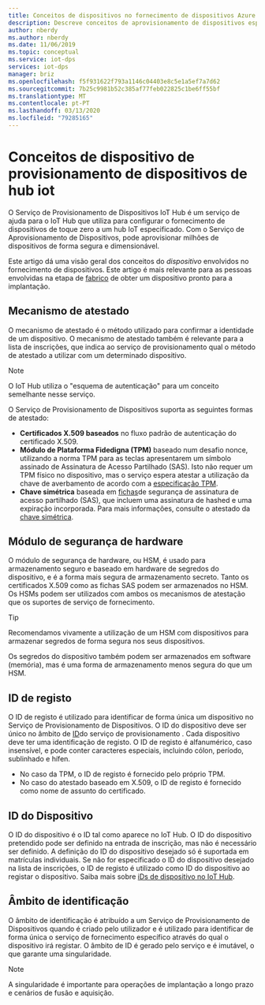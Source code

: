 ```yaml
---
title: Conceitos de dispositivos no fornecimento de dispositivos Azure / Microsoft Docs
description: Descreve conceitos de aprovisionamento de dispositivos específicos de dispositivos com serviço de provisionamento de dispositivos (DPS) e Hub IoT
author: nberdy
ms.author: nberdy
ms.date: 11/06/2019
ms.topic: conceptual
ms.service: iot-dps
services: iot-dps
manager: briz
ms.openlocfilehash: f5f931622f793a1146c04403e8c5e1a5ef7a7d62
ms.sourcegitcommit: 7b25c9981b52c385af77feb022825c1be6ff55bf
ms.translationtype: MT
ms.contentlocale: pt-PT
ms.lasthandoff: 03/13/2020
ms.locfileid: "79285165"
---
```

# <a name="iot-hub-device-provisioning-service-device-concepts"></a>Conceitos de dispositivo de provisionamento de dispositivos de hub iot

O Serviço de Provisionamento de Dispositivos IoT Hub é um serviço de ajuda para o IoT Hub que utiliza para configurar o fornecimento de dispositivos de toque zero a um hub IoT especificado. Com o Serviço de Aprovisionamento de Dispositivos, pode aprovisionar milhões de dispositivos de forma segura e dimensionável.

Este artigo dá uma visão geral dos conceitos do *dispositivo* envolvidos no fornecimento de dispositivos. Este artigo é mais relevante para as pessoas envolvidas na etapa de [fabrico](about-iot-dps.md#manufacturing-step) de obter um dispositivo pronto para a implantação.

## <a name="attestation-mechanism"></a>Mecanismo de atestado

O mecanismo de atestado é o método utilizado para confirmar a identidade de um dispositivo. O mecanismo de atestado também é relevante para a lista de inscrições, que indica ao serviço de provisionamento qual o método de atestado a utilizar com um determinado dispositivo.

> [!NOTE]
> O IoT Hub utiliza o "esquema de autenticação" para um conceito semelhante nesse serviço.

O Serviço de Provisionamento de Dispositivos suporta as seguintes formas de atestado:
* **Certificados X.509 baseados** no fluxo padrão de autenticação do certificado X.509.
* **Módulo de Plataforma Fidedigna (TPM)** baseado num desafio nonce, utilizando a norma TPM para as teclas apresentarem um símbolo assinado de Assinatura de Acesso Partilhado (SAS). Isto não requer um TPM físico no dispositivo, mas o serviço espera atestar a utilização da chave de averbamento de acordo com a [especificação TPM](https://trustedcomputinggroup.org/work-groups/trusted-platform-module/).
* **Chave simétrica** baseada em [fichas](../iot-hub/iot-hub-devguide-security.md#security-tokens)de segurança de assinatura de acesso partilhado (SAS), que incluem uma assinatura de hashed e uma expiração incorporada. Para mais informações, consulte o atestado da [chave simétrica](concepts-symmetric-key-attestation.md).

## <a name="hardware-security-module"></a>Módulo de segurança de hardware

O módulo de segurança de hardware, ou HSM, é usado para armazenamento seguro e baseado em hardware de segredos do dispositivo, e é a forma mais segura de armazenamento secreto. Tanto os certificados X.509 como as fichas SAS podem ser armazenados no HSM. Os HSMs podem ser utilizados com ambos os mecanismos de atestação que os suportes de serviço de fornecimento.

> [!TIP]
> Recomendamos vivamente a utilização de um HSM com dispositivos para armazenar segredos de forma segura nos seus dispositivos.

Os segredos do dispositivo também podem ser armazenados em software (memória), mas é uma forma de armazenamento menos segura do que um HSM.

## <a name="registration-id"></a>ID de registo

O ID de registo é utilizado para identificar de forma única um dispositivo no Serviço de Provisionamento de Dispositivos. O ID do dispositivo deve ser único no âmbito de [ID](#id-scope)do serviço de provisionamento . Cada dispositivo deve ter uma identificação de registo. O ID de registo é alfanumérico, caso insensível, e pode conter caracteres especiais, incluindo cólon, período, sublinhado e hífen.

* No caso da TPM, o ID de registo é fornecido pelo próprio TPM.
* No caso do atestado baseado em X.509, o ID de registo é fornecido como nome de assunto do certificado.

## <a name="device-id"></a>ID do Dispositivo

O ID do dispositivo é o ID tal como aparece no IoT Hub. O ID do dispositivo pretendido pode ser definido na entrada de inscrição, mas não é necessário ser definido. A definição do ID do dispositivo desejado só é suportada em matrículas individuais. Se não for especificado o ID do dispositivo desejado na lista de inscrições, o ID de registo é utilizado como ID do dispositivo ao registar o dispositivo. Saiba mais sobre [iDs de dispositivo no IoT Hub](../iot-hub/iot-hub-devguide-identity-registry.md).

## <a name="id-scope"></a>Âmbito de identificação

O âmbito de identificação é atribuído a um Serviço de Provisionamento de Dispositivos quando é criado pelo utilizador e é utilizado para identificar de forma única o serviço de fornecimento específico através do qual o dispositivo irá registar. O âmbito de ID é gerado pelo serviço e é imutável, o que garante uma singularidade.

> [!NOTE]
> A singularidade é importante para operações de implantação a longo prazo e cenários de fusão e aquisição.
